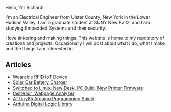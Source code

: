 Hello, I'm Richard!

I'm an Electrical Engineer from Ulster County, New York in the Lower Hudson Valley. I am a graduate student at SUNY New Paltz, and I am studying Embedded Systems and their security.

I love tinkering and making things. This website is home to my repository of creations and projects. Occasionally I will post about what I do, what I make, and the things I am interested in.

## Articles
- [Wearable RFID IoT Device](wearable_rfid.html)
- [Solar Car Battery Charger](solar_car_charger.html)
- [Switched to Linux, New Desk, PC Build, New Printer Firmware](linux_desk_firmware_pcbuild.html)
- [fastreadr, Webpage Analyzer](fastreadr.html)
- [ATTiny85 Arduino Programming Shield](tiny85_shield.html)
- [Arduino Digital Logic Library](arduino_digital_logic_lib.html)
